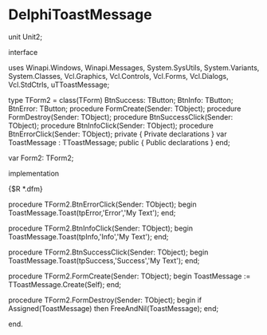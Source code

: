 # DelphiToastMessage

unit Unit2;

interface

uses
  Winapi.Windows, Winapi.Messages, System.SysUtils, System.Variants, System.Classes, Vcl.Graphics,
  Vcl.Controls, Vcl.Forms, Vcl.Dialogs, Vcl.StdCtrls, uTToastMessage;

type
  TForm2 = class(TForm)
    BtnSuccess: TButton;
    BtnInfo: TButton;
    BtnError: TButton;
    procedure FormCreate(Sender: TObject);
    procedure FormDestroy(Sender: TObject);
    procedure BtnSuccessClick(Sender: TObject);
    procedure BtnInfoClick(Sender: TObject);
    procedure BtnErrorClick(Sender: TObject);
  private
    { Private declarations }
    var
      ToastMessage : TToastMessage;
  public
    { Public declarations }
  end;

var
  Form2: TForm2;

implementation

{$R *.dfm}

procedure TForm2.BtnErrorClick(Sender: TObject);
begin
  ToastMessage.Toast(tpError,'Error','My Text');
end;

procedure TForm2.BtnInfoClick(Sender: TObject);
begin
  ToastMessage.Toast(tpInfo,'Info','My Text');
end;

procedure TForm2.BtnSuccessClick(Sender: TObject);
begin
  ToastMessage.Toast(tpSuccess,'Success','My Text');
end;

procedure TForm2.FormCreate(Sender: TObject);
begin
  ToastMessage := TToastMessage.Create(Self);
end;

procedure TForm2.FormDestroy(Sender: TObject);
begin
  if Assigned(ToastMessage) then
    FreeAndNil(ToastMessage);
end;

end.

